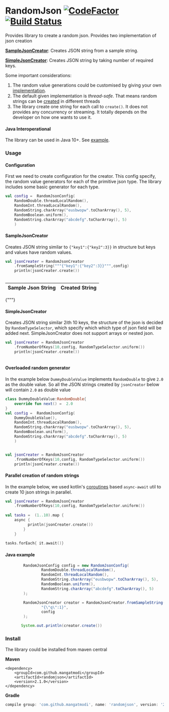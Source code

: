 # RandomJson [![CodeFactor](https://www.codefactor.io/repository/github/mangatmodi/randomjson/badge)](https://www.codefactor.io/repository/github/mangatmodi/randomjson) [![Build Status](https://travis-ci.com/mangatmodi/RandomJson.svg?branch=master)](https://travis-ci.com/mangatmodi/RandomJson)

Provides library to create a random json. Provides two implementation of json creation

**[SampleJsonCreator](#SampleJsonCreator)**: Creates JSON string from a sample string.

**[SimpleJsonCreator](#SimpleJsonCreator)**: Creates JSON string by taking number of required keys.

Some important considerations:
1. The random value generations could be customised by giving your own [implementation](#Overloaded-random-generator).
2. The default given implementation is _thread-safe_. That means random strings can be [created](#Parallel-creation-of-random-strings) in different threads
3. The library create one string for each call to `create()`. It does not provides any concurrency or streaming. It totally depends on the developer on how one 
wants to use it.    

#### Java Interoperational
The library can be used in Java 10+. See [example](#Java-example).   
### Usage
#### Configuration
First we need to create configuration for the creator. This config specify, the random value generators for each of the 
primitive json type. The library includes some basic generator for each type.
```kotlin
val config =  RandomJsonConfig(
    RandomDouble.threadLocalRandom(),
    RandomInt.threadLocalRandom(),
    RandomString.charArray("eusbwopw".toCharArray(), 5),
    RandomBoolean.uniform(),
    RandomString.charArray("abcdefg".toCharArray(), 5)
    )

```

#### SampleJsonCreator
Creates JSON string similar to `{"key1":{"key2":3}}` in structure but keys and values have random values.
```kotlin
val jsonCreater = RandomJsonCreator
    .fromSampleString("""{"key1":{"key2":3}}""",config)
    println(jsonCreater.create())            
    
```
**Sample Json String**|**Created String**
:-----:|:-----:
{"""} 
#### SimpleJsonCreator 
Creates JSON string similar 2ith 10 keys, the structure of the json is decided by `RandomTypeSelector`,
which specify which which type of json field will be added next. SimpleJsonCreator does not support 
arrays or nested json. 

```kotlin
val jsonCreater = RandomJsonCreator
    .fromNumberOfKeys(10,config, RandomTypeSelector.uniform())
    println(jsonCreater.create())            
    
```
#### Overloaded random generator

In the example below `DummyDoubleValue` implements `RandomDouble` to give `2.0`
as the double value. So all the JSON strings created by `jsonCreator` below will contain `2.0` as double value
```kotlin
class DummyDoubleValue:RandomDouble{
    override fun next() =  2.0
}
val config =  RandomJsonConfig(
    DummyDoubleValue(),
    RandomInt.threadLocalRandom(),
    RandomString.charArray("eusbwopw".toCharArray(), 5),
    RandomBoolean.uniform(),
    RandomString.charArray("abcdefg".toCharArray(), 5)
    )


val jsonCreater = RandomJsonCreator
    .fromNumberOfKeys(10,config, RandomTypeSelector.uniform())
    println(jsonCreater.create())            

```

#### Parallel creation of random strings
In the example below, we used kotlin's [coroutines](https://kotlinlang.org/docs/reference/coroutines/coroutines-guide.html)
 based `async-await` util to create 10 json strings in parallel.
```kotlin
val jsonCreater = RandomJsonCreator
    .fromNumberOfKeys(10,config, RandomTypeSelector.uniform())
            
val tasks =  (1..10).map {
    async {
          println(jsonCreater.create())
        }
    }
    
tasks.forEach{ it.await()}

```

#### Java example
```java
        RandomJsonConfig config = new RandomJsonConfig(
                RandomDouble.threadLocalRandom(),
                RandomInt.threadLocalRandom(),
                RandomString.charArray("eusbwopw".toCharArray(), 5),
                RandomBoolean.uniform(),
                RandomString.charArray("abcdefg".toCharArray(), 5)
        );

        RandomJsonCreator creator = RandomJsonCreator.fromSampleString(
                "{\"q\":1}",
                config
        );

       System.out.println(creator.create())
```
### Install
The library could be installed from maven central

**Maven**
```maven
<dependency>
    <groupId>com.github.mangatmodi</groupId>
    <artifactId>randomjson</artifactId>
    <version>2.1.0</version>
</dependency>

```

**Gradle**
```gradle
compile group: 'com.github.mangatmodi', name: 'randomjson', version: '2.1.0'
```



